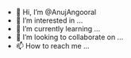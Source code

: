 - 👋 Hi, I’m @AnujAngooral
- 👀 I’m interested in ...
- 🌱 I’m currently learning ...
- 💞️ I’m looking to collaborate on ...
- 📫 How to reach me ...

<!---
AnujAngooral/AnujAngooral is a ✨ special ✨ repository because its `README.md` (this file) appears on your GitHub profile.
You can click the Preview link to take a look at your changes.
--->
